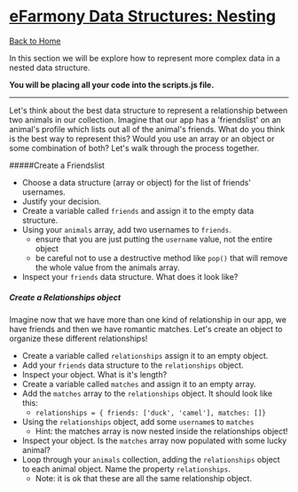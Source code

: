 
# [eFarmony Data Structures: Nesting](id:relationships)
[Back to Home](https://github.com/bgando/JS102)

In this section we will be explore how to represent more complex data in a nested data structure.

**You will be placing all your code into the scripts.js file.** 

---

Let's think about the best data structure to represent a relationship between two animals in our collection. Imagine that our app has a 'friendslist' on an animal's profile which lists out all of the animal's friends. What do you think is the best way to represent this? Would you use an array or an object or some combination of both? Let's walk through the process together.

#####Create a Friendslist
- Choose a data structure (array or object) for the list of friends' usernames.
- Justify your decision.
- Create a variable called `friends` and assign it to the empty data structure.
- Using your `animals` array, add two usernames to `friends`.
  - ensure that you are just putting the `username` value, not the entire object
  - be careful not to use a destructive method like `pop()` that will remove the whole value from the animals array.
- Inspect your `friends` data structure. What does it look like?

##### Create a Relationships object

Imagine now that we have more than one kind of relationship in our app, we have friends and then we have romantic matches. Let's create an object to organize these different relationships!

- Create a variable called `relationships` assign it to an empty object.
- Add your `friends` data structure to the `relationships` object.
- Inspect your object. What is it's length?
- Create a variable called `matches` and assign it to an empty array.
- Add the `matches` array to the `relationships` object. It should look like this:
  - `relationships = { friends: ['duck', 'camel'], matches: []}`
- Using the `relationships` object, add some `username`s to `matches`
  - Hint: the matches array is now nested inside the relationships object!
- Inspect your object. Is the `matches` array now populated with some lucky animal?
- Loop through your `animals` collection, adding the `relationships` object to each animal object. Name the property `relationships`.
  - Note: it is ok that these are all the same relationship object.
